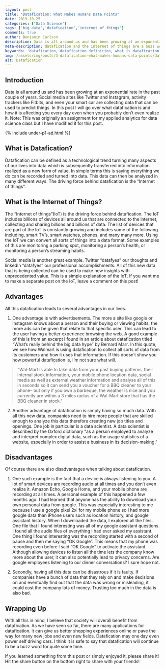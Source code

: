 ```yaml
---
layout: post
title: "Datafication: What Makes Humans Data Points"
date: 2019-10-25
categories: ['Data Science']
tags: ['big data','datafication','internet of things']
comments: true
author: Benjamin Carlson
description: Data is all around us and has been growing at an exponential rate in the past couple of years. Social media sites like Twitter and Instagram, activity trackers
meta-description: datafication and the internet of things are a buzz word. They are growing bigger as big data and analytics takes off. In this article I'll talk about what is datafication and the internet of things
keywords: 'datafication, datafication definition, what is datafication, internet of things'
img: /assets/img/posts/3-datafication-what-makes-humans-data-points/datafication-what-makes-humans-data-points.png
alt: Datafication
---
```


## Introduction
Data is all around us and has been growing at an exponential rate in the past couple of years. Social media sites like Twitter and Instagram, activity trackers like Fitbits, and even your smart car are collecting data that can be used to predict things. In this post I will go over what datafication is and how it is affecting you every day even when you probably don’t even realize it. Note: This was originally an assignment for my applied analytics for data science class but I have modified it for this post.

{% include under-p1-ad.html %}

## What is Datafication?
Datafication can be defined as a technological trend turning many aspects of our lives into data which is subsequently transferred into information realized as a new form of value. In simple terms this is saying everything we do can be recorded and turned into data. This data can then be analyzed in many different ways. The driving force behind datafication is the “Internet of things”. 

## What is the Internet of Things?
The “Internet of things”(IoT) is the driving force behind datafication. The IoT includes billions of devices all around us that are connected to the internet, collecting and sharing billions and billions of data. The list of devices that are part of the IoT is constantly growing and includes some of the following including, smart TV’s, smart watches, phones, and many many more. Using the IoT we can convert all sorts of things into a data format. Some examples of this are monitoring a parking spot, monitoring a person’s health, or monitoring a person’s streaming habits. 

Social media is another great example. Twitter “datafyes” our thoughts and linkedIn “datafyes” our professional accomplishments. All of this new data that is being collected can be used to make new insights with unprecedented value. This is a simple explanation of the IoT. If you want me to make a separate post on the IoT, leave a comment on this post!

## Advantages
All this datafication leads to several advantages in our lives. 

1. One advantage is with advertisements. The more a site like google or instagram knows about a person and their buying or viewing habits, the more ads can be given that relate to that specific user. This can lead to the user having a better experience browsing the web. A good example of this is from an excerpt I found in an article about datafication titled “What’s really behind the big data hype” by Bernard Marr. In this quote, we see how Walmart is using datafication to collect all sorts of data from its customers and how it uses that information. If this doesn’t show you how powerful datafication is, I’m not sure what will.  

> "Wal-Mart is able to take data from your past buying patterns, their internal stock information, your mobile phone location data, social media as well as external weather information and analyse all of this in seconds so it can send you a voucher for a BBQ cleaner to your phone– but only if you own a barbeque, the weather is nice and you currently are within a 3 miles radius of a Wal-Mart store that has the BBQ cleaner in stock." 

2. Another advantage of datafication is simply having so much data. With all this new data, companies need to hire more people that are skilled enough to analyze this data therefore creating new job titles and openings. One job in particular is a data scientist. A data scientist is described by the Oxford dictionary “as a person employed to analyze and interpret complex digital data, such as the usage statistics of a website, especially in order to assist a business in its decision-making.”

## Disadvantages
Of course there are also disadvantages when talking about datafication.

1. One such example is the fact that a device is always listening to you. A lot of smart devices are recording audio at all times and you don’t even realize it. Amazon Echo, Google Home, and your mobile phone are recording at all times. A personal example of this happened a few months ago. I had learned that anyone has the ability to download your own personal data from google. This was especially interesting to me because I use a google pixel 2xl for my mobile phone so I had more google data than iPhone users such as location history, and google assistant history. When I downloaded the data, I explored all the files. One file that I found interesting was all of my google assistant questions. I found all the audio files of everything I had ever asked my assistant. One thing I found interesting was the recording started with a second of pause and then me saying “OK Google”. This means that my phone was recording even before I said “OK Google” to activate the assistant. Although allowing devices to listen all the time lets the company know more about the user, it can also potentially lead to privacy concerns. Are google employees listening to our dinner conversations? I sure hope not.

2. Secondly, having all this data can be disastrous if it is faulty. If companies have a bunch of data that they rely on and make decisions on and eventually find out that the data was wrong or misleading, it could cost the company lots of money. Trusting too much in the data is also bad.

## Wrapping Up
With all this in mind, I believe that society will overall benefit from datafication. As we have seen so far, there are many applications for datafication. It can give us better shopping experiences online or pave the way for many new jobs and even new fields. Datafication may one day even power self driving cars. I think it is safe to say that datafication will continue to be a buzz word for quite some time. 

If you learned something from this post or simply enjoyed it, please share it! Hit the share button on the bottom right to share with your friends!  
